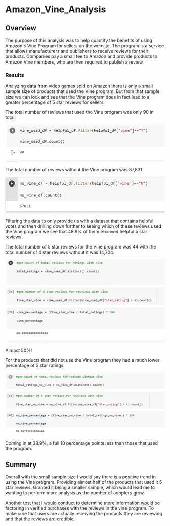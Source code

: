# Amazon_Vine_Analysis

## Overview 

The purpose of this analysis was to help quantify the benefits of using Amazon's Vine Program for sellers on the website. The program is a service that allows manufacturers and publishers to receive reviews for their products. Companies pay a small fee to Amazon and provide products to Amazon Vine members, who are then required to publish a review.


### Results 

Analyzing data from video games sold on Amazon there is only a small sample size of products that used the Vine program. But from that sample size we can look and see that the Vine program does in fact lead to a greater percentage of 5 star reviews for sellers.

The total number of reviews that used the Vine program was only 90 in total. 

![This is an image](https://github.com/BrandonCodes95/Amazon_Vine_Analysis/blob/db9146cdbbcdcbe96a9d18f9910c9099df7b2dab/Vine_users.PNG)

The total number of reviews without the Vine program was 37,831

![This is an image](https://github.com/BrandonCodes95/Amazon_Vine_Analysis/blob/db9146cdbbcdcbe96a9d18f9910c9099df7b2dab/No_vine_users.PNG)

Filtering the data to only provide us with a dataset that contains helpful votes and then drilling down further to seeing which of these reviews used the Vine program we see that 48.9% of them received helpful 5 star reviews. 

The total number of 5 star reviews for the Vine program was 44 with the total number of 4 star reviews without it was 14,704. 

![This is an image](https://github.com/BrandonCodes95/Amazon_Vine_Analysis/blob/993e8f697d9093e48e91dec8c23899fc3b249734/Vine_5_Star.PNG) 

Almost 50%! 

For the products that did not use the Vine program they had a much lower percentage of 5 star ratings. 

![This is an image](https://github.com/BrandonCodes95/Amazon_Vine_Analysis/blob/993e8f697d9093e48e91dec8c23899fc3b249734/No_Vine_5_star.PNG)

Coming in at 38.9%, a full 10 percentage points less than those that used the program. 

## Summary 

Overall with the small sample size I would say there is a positive trend in using the Vine program. Providing almost half of the products that used it 5 star reviews. Granted it being a smaller sample, which would lead me to wanting to perform more analysis as the number of adopters grow. 

Another test that I would conduct to determine more information would be factoring in verified purchases with the reviews in the vine program. To make sure that users are actually receiving the products they are reviewing and that the reviews are credible.
